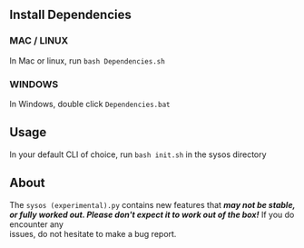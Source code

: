 
## Install Dependencies
### MAC / LINUX
In Mac or linux, run `bash Dependencies.sh`
### WINDOWS
In Windows, double click `Dependencies.bat`

## Usage
In your default CLI of choice, run `bash init.sh` in the sysos directory

## About
The `sysos (experimental).py` contains new features that ***may not be stable, or fully worked out. Please don't expect it to work out of the box!*** If you do encounter any   
issues, do not hesitate to make a bug report.
